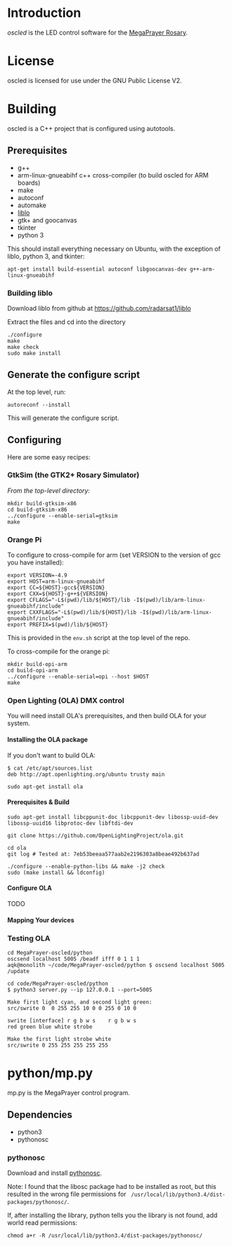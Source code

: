 # Introduction

*oscled* is the LED control software for the [MegaPrayer
 Rosary](http://www.hatchfund.org/project/megaprayer).

# License

oscled is licensed for use under the GNU Public License V2.

# Building

oscled is a C++ project that is configured using autotools.

## Prerequisites

* g++
* arm-linux-gnueabihf c++ cross-compiler (to build oscled for ARM boards)
* make
* autoconf
* automake 
* [liblo](https://github.com/radarsat1/liblo/)
* gtk+ and goocanvas
* tkinter
* python 3

This should install everything necessary on Ubuntu, with the exception of liblo, python 3, and tkinter:

`apt-get install build-essential autoconf libgoocanvas-dev g++-arm-linux-gnueabihf`

### Building liblo

Download liblo from github at 
https://github.com/radarsat1/liblo

Extract the files and cd into the directory

```
./configure
make
make check
sudo make install
```

## Generate the configure script

At the top level, run:

```
autoreconf --install
```

This will generate the configure script.

## Configuring

Here are some easy recipes:

### GtkSim (the GTK2+ Rosary Simulator)

*From the top-level directory:*

```
mkdir build-gtksim-x86
cd build-gtksim-x86
../configure --enable-serial=gtksim
make
```

### Orange Pi

To configure to cross-compile for arm (set VERSION to the version of gcc you have installed):

```
export VERSION=-4.9
export HOST=arm-linux-gnueabihf
export CC=${HOST}-gcc${VERSION}
export CXX=${HOST}-g++${VERSION}
export CFLAGS="-L$(pwd)/lib/${HOST}/lib -I$(pwd)/lib/arm-linux-gnueabihf/include"
export CXXFLAGS="-L$(pwd)/lib/${HOST}/lib -I$(pwd)/lib/arm-linux-gnueabihf/include"
export PREFIX=$(pwd)/lib/${HOST}
```

This is provided in the `env.sh` script at the top level of the repo.

To cross-compile for the orange pi:

```
mkdir build-opi-arm
cd build-opi-arm
../configure --enable-serial=opi --host $HOST
make
```

### Open Lighting (OLA) DMX control

You will need install OLA's prerequisites, and then build OLA for your system.

#### Installing the OLA package

If you don't want to build OLA:

```
$ cat /etc/apt/sources.list
deb http://apt.openlighting.org/ubuntu trusty main

sudo apt-get install ola
```

#### Prerequisites & Build

```
sudo apt-get install libcppunit-doc libcppunit-dev libossp-uuid-dev libossp-uuid16 libprotoc-dev libftdi-dev

git clone https://github.com/OpenLightingProject/ola.git

cd ola
git log # Tested at: 7eb53beeaa577aab2e2196303a8beae492b637ad

./configure --enable-python-libs && make -j2 check
sudo (make install && ldconfig)

```

#### Configure OLA

TODO


#### Mapping Your devices


### Testing OLA

```
cd MegaPrayer-oscled/python 
oscsend localhost 5005 /beadf ifff 0 1 1 1
aqk@monolith ~/code/MegaPrayer-oscled/python $ oscsend localhost 5005 /update

cd code/MegaPrayer-oscled/python 
$ python3 server.py --ip 127.0.0.1 --port=5005

Make first light cyan, and second light green:
src/swrite 0  0 255 255 10 0 0 255 0 10 0

swrite [interface] r g b w s    r g b w s
red green blue white strobe

Make the first light strobe white
src/swrite 0 255 255 255 255 255
```


# python/mp.py

mp.py is the MegaPrayer control program.

## Dependencies

* python3
* pythonosc

### pythonosc

Download and install [pythonosc](https://pypi.python.org/pypi/python-osc).

Note: I found that the libosc package had to be installed as root, but this resulted in the wrong
file permissions for ` /usr/local/lib/python3.4/dist-packages/pythonosc/`.

If, after installing the library, python tells you the library is not found, add world read permissions:

```
chmod a+r -R /usr/local/lib/python3.4/dist-packages/pythonosc/
```
